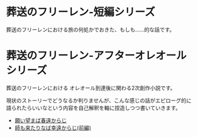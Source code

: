 # 葬送のフリーレン-短編シリーズ
葬送のフリーレンにおける旅の何処かでおきた、もしも……的な話です。


# 葬送のフリーレン-アフターオレオールシリーズ
葬送のフリーレンにおける オレオール到達後に関わる2次創作小説です。

現状のストーリーでどうなるか判りませんが、こんな感じの話がエピローグ的に語られたらいいなという内容を自己解釈を軸に捏造しつつ書いていきます。

- [願い望まば春遠からじ](./AfterAUREOLE/01_願い望まば春遠からじ.md)
- [師も来たりなば幸遠からじ(前編)](./AfterAUREOLE/02_師も来たりなば幸遠からじ(前編).md)